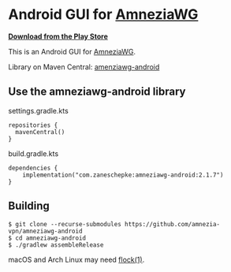 # Android GUI for [AmneziaWG](https://amnezia.org/learn-more/31_amneziawg)

**[Download from the Play Store](https://play.google.com/store/apps/details?id=org.amnezia.awg)**

This is an Android GUI for [AmneziaWG](https://amnezia.org/learn-more/31_amneziawg).

Library on Maven Central: [amenziawg-android](https://central.sonatype.com/artifact/com.zaneschepke/amneziawg-android)

## Use the amneziawg-android library

settings.gradle.kts
```
repositories {
  mavenCentral()
}
```

build.gradle.kts
```
dependencies {
    implementation("com.zaneschepke:amneziawg-android:2.1.7")
}
```

## Building

```
$ git clone --recurse-submodules https://github.com/amnezia-vpn/amneziawg-android
$ cd amneziawg-android
$ ./gradlew assembleRelease
```

macOS and Arch Linux may need [flock(1)](https://github.com/discoteq/flock).
